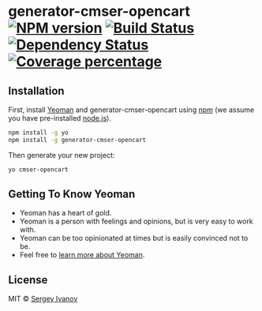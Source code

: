 # generator-cmser-opencart [![NPM version][npm-image]][npm-url] [![Build Status][travis-image]][travis-url] [![Dependency Status][daviddm-image]][daviddm-url] [![Coverage percentage][coveralls-image]][coveralls-url]
> 

## Installation

First, install [Yeoman](http://yeoman.io) and generator-cmser-opencart using [npm](https://www.npmjs.com/) (we assume you have pre-installed [node.js](https://nodejs.org/)).

```bash
npm install -g yo
npm install -g generator-cmser-opencart
```

Then generate your new project:

```bash
yo cmser-opencart
```

## Getting To Know Yeoman

 * Yeoman has a heart of gold.
 * Yeoman is a person with feelings and opinions, but is very easy to work with.
 * Yeoman can be too opinionated at times but is easily convinced not to be.
 * Feel free to [learn more about Yeoman](http://yeoman.io/).

## License

MIT © [Sergey Ivanov]()


[npm-image]: https://badge.fury.io/js/generator-cmser-opencart.svg
[npm-url]: https://npmjs.org/package/generator-cmser-opencart
[travis-image]: https://travis-ci.org/msvbell/generator-cmser-opencart.svg?branch=master
[travis-url]: https://travis-ci.org/msvbell/generator-cmser-opencart
[daviddm-image]: https://david-dm.org/msvbell/generator-cmser-opencart.svg?theme=shields.io
[daviddm-url]: https://david-dm.org/msvbell/generator-cmser-opencart
[coveralls-image]: https://coveralls.io/repos/msvbell/generator-cmser-opencart/badge.svg
[coveralls-url]: https://coveralls.io/github/msvbell/generator-cmser-opencart?branch=master
